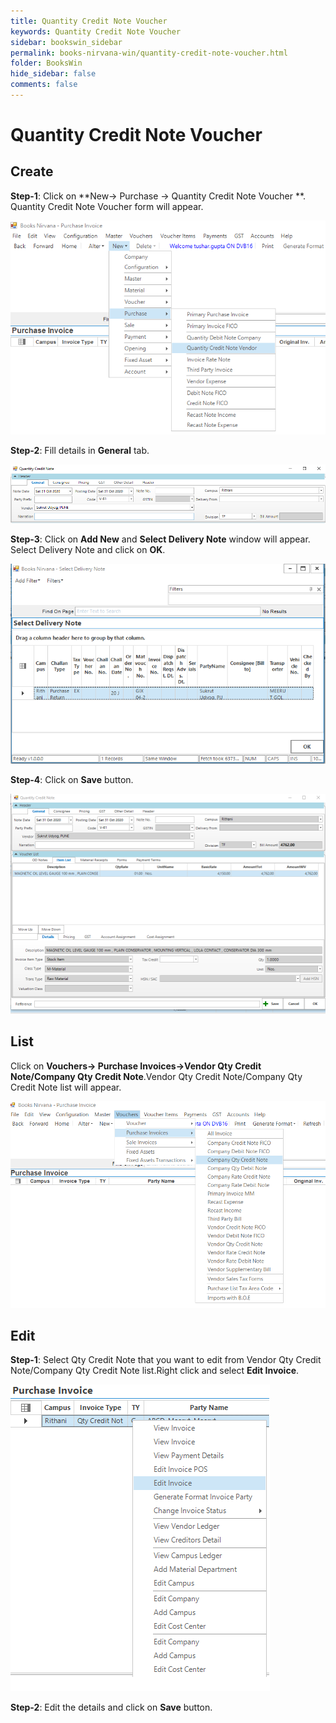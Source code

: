 ```yaml
---
title: Quantity Credit Note Voucher  
keywords: Quantity Credit Note Voucher  
sidebar: bookswin_sidebar
permalink: books-nirvana-win/quantity-credit-note-voucher.html
folder: BooksWin
hide_sidebar: false
comments: false
---
```


# Quantity Credit Note Voucher  

## Create

**Step-1**: Click on **New-> Purchase -> Quantity Credit Note Voucher **. Quantity Credit Note Voucher form will appear.

![](/images/QCNVSelectMenu.png)

**Step-2**: Fill  details in **General** tab.

![](/images/QCNVGeneral.png)

**Step-3**: Click on **Add New** and **Select Delivery Note** window will appear. Select Delivery Note and click on **OK**.

![](/images/QDNCSDNForm.png)

**Step-4**: Click on **Save** button.

![](/images/QCNVSave.png)


## List  

Click on **Vouchers-> Purchase Invoices->Vendor Qty Credit Note/Company Qty Credit Note**.Vendor Qty Credit Note/Company Qty Credit Note list will appear.

![](/images/QCNVList.png)

## Edit

**Step-1**: Select Qty Credit Note that you want to edit from Vendor Qty Credit Note/Company Qty Credit Note list.Right click and select **Edit Invoice**.

![](/images/QCNVEdit.png)

**Step-2**: Edit the details and click on **Save** button.